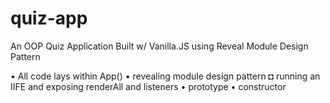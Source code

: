 # quiz-app
An OOP Quiz Application Built w/ Vanilla.JS using Reveal Module Design Pattern

• All code lays within App()
• revealing module design pattern
   ◘ running an IIFE and exposing renderAll and listeners
• prototype
• constructor
